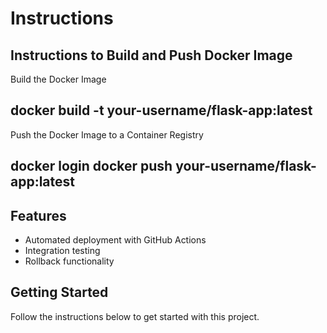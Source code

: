 # Instructions

## Instructions to Build and Push Docker Image
Build the Docker Image
## docker build -t your-username/flask-app:latest
Push the Docker Image to a Container Registry 
## docker login docker push your-username/flask-app:latest



## Features
- Automated deployment with GitHub Actions
- Integration testing
- Rollback functionality

## Getting Started
Follow the instructions below to get started with this project.
